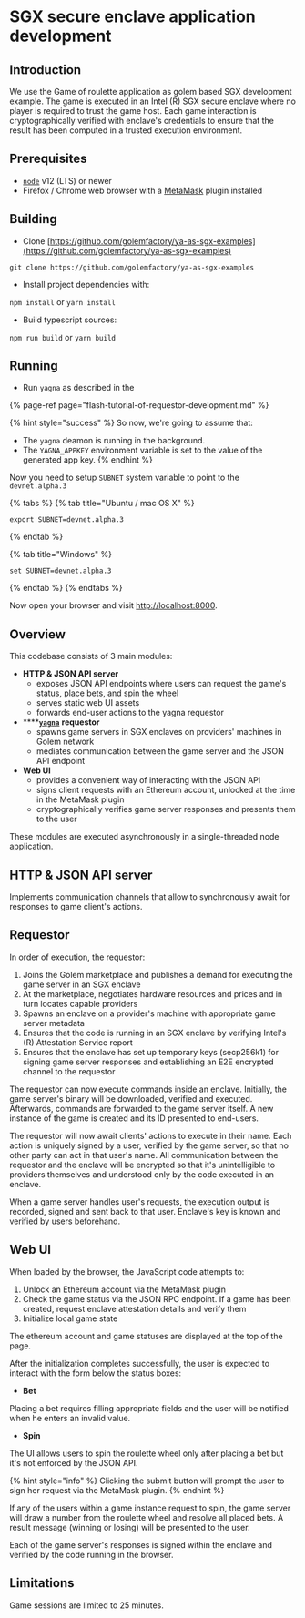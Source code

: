 # SGX secure enclave application development

## Introduction

We use the Game of roulette application as golem based SGX development example. The game is executed in an Intel \(R\) SGX secure enclave where no player is required to trust the game host. Each game interaction is cryptographically verified with enclave's credentials to ensure that the result has been computed in a trusted execution environment.

## Prerequisites

* [`node`](https://nodejs.org/en/download/) v12 \(LTS\) or newer
* Firefox / Chrome web browser with a [MetaMask](https://metamask.io/download.html) plugin installed

## Building

* Clone [https://github.com/golemfactory/ya-as-sgx-examples](https://github.com/golemfactory/ya-as-sgx-examples)

`git clone https://github.com/golemfactory/ya-as-sgx-examples`

* Install project dependencies with:

`npm install` or `yarn install`

* Build typescript sources:

`npm run build` or `yarn build`

## Running

* Run `yagna` as described in the

{% page-ref page="flash-tutorial-of-requestor-development.md" %}

{% hint style="success" %}
So now, we're going to assume that:

* The `yagna` deamon is running in the background. 
* The `YAGNA_APPKEY` environment variable is set to the value of the generated app key.
{% endhint %}

Now you need to setup `SUBNET` system variable to point to the `devnet.alpha.3`

{% tabs %}
{% tab title="Ubuntu / mac OS X" %}
```text
export SUBNET=devnet.alpha.3
```
{% endtab %}

{% tab title="Windows" %}
```text
set SUBNET=devnet.alpha.3
```
{% endtab %}
{% endtabs %}

Now open your browser and visit [http://localhost:8000](http://localhost:8000/).

## Overview

This codebase consists of 3 main modules:

* **HTTP & JSON API server**
  * exposes JSON API endpoints where users can request the game's status, place bets, and spin the wheel
  * serves static web UI assets
  * forwards end-user actions to the yagna requestor
* \*\*\*\*[**`yagna`**](https://handbook.golem.network/introduction/golem-overview#golem-architecture) **requestor**
  * spawns game servers in SGX enclaves on providers' machines in Golem network
  * mediates communication between the game server and the JSON API endpoint
* **Web UI**
  * provides a convenient way of interacting with the JSON API
  * signs client requests with an Ethereum account, unlocked at the time in the MetaMask plugin
  * cryptographically verifies game server responses and presents them to the user

These modules are executed asynchronously in a single-threaded node application.

## **HTTP & JSON API server**

Implements communication channels that allow to synchronously await for responses to game client's actions.

## Requestor

In order of execution, the requestor:

1. Joins the Golem marketplace and publishes a demand for executing the game server in an SGX enclave
2. At the marketplace, negotiates hardware resources and prices and in turn locates capable providers
3. Spawns an enclave on a provider's machine with appropriate game server metadata
4. Ensures that the code is running in an SGX enclave by verifying Intel's \(R\) Attestation Service report
5. Ensures that the enclave has set up temporary keys \(secp256k1\) for signing game server responses and establishing an E2E encrypted channel to the requestor

The requestor can now execute commands inside an enclave. Initially, the game server's binary will be downloaded, verified and executed. Afterwards, commands are forwarded to the game server itself. A new instance of the game is created and its ID presented to end-users.

The requestor will now await clients' actions to execute in their name. Each action is uniquely signed by a user, verified by the game server, so that no other party can act in that user's name. All communication between the requestor and the enclave will be encrypted so that it's unintelligible to providers themselves and understood only by the code executed in an enclave.

When a game server handles user's requests, the execution output is recorded, signed and sent back to that user. Enclave's key is known and verified by users beforehand.

## Web UI

When loaded by the browser, the JavaScript code attempts to:

1. Unlock an Ethereum account via the MetaMask plugin
2. Check the game status via the JSON RPC endpoint. If a game has been created, request enclave attestation details and verify them
3. Initialize local game state

The ethereum account and game statuses are displayed at the top of the page.

After the initialization completes successfully, the user is expected to interact with the form below the status boxes:

* **Bet**

Placing a bet requires filling appropriate fields and the user will be notified when he enters an invalid value.

* **Spin**

The UI allows users to spin the roulette wheel only after placing a bet but it's not enforced by the JSON API.

{% hint style="info" %}
Clicking the submit button will prompt the user to sign her request via the MetaMask plugin.
{% endhint %}

If any of the users within a game instance request to spin, the game server will draw a number from the roulette wheel and resolve all placed bets. A result message \(winning or losing\) will be presented to the user.

Each of the game server's responses is signed within the enclave and verified by the code running in the browser.

## Limitations

Game sessions are limited to 25 minutes.


